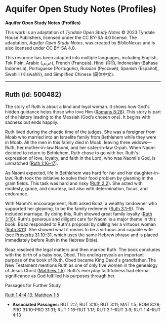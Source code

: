 # Aquifer Open Study Notes (Profiles)

**Aquifer Open Study Notes (Profiles)**

This work is an adaptation of *Tyndale Open Study Notes* © 2023 Tyndale House Publishers, licensed under the CC BY\-SA 4\.0 license. The adaptation, *Aquifer Open Study Notes*, was created by BiblioNexus and is also licensed under CC BY\-SA 4\.0\.

This resource has been adapted into multiple languages, including English, Tok Pisin, Arabic (عربي), French (Français), Hindi (हिंदी), Indonesian (Bahasa Indonesia), Portuguese (Português), Russian (Русский), Spanish (Español), Swahili (Kiswahili), and Simplified Chinese (简体中文).



--------------------------------

## Ruth (id: 500482)

The story of Ruth is about a kind and loyal woman. It shows how God's hidden guidance helps those who love Him ([Romans 8:28](https://ref.ly/Rom8:28)). This story is part of the history leading to the Messiah (God’s chosen one). It begins with sadness but ends happily.

Ruth lived during the chaotic time of the judges. She was a foreigner from Moab who married into an Israelite family from Bethlehem while they were in Moab. All the men in this family died in Moab, leaving three widows—Ruth, her mother\-in\-law Naomi, and her sister\-in\-law Orpah. When Naomi decided to return to Bethlehem, Ruth chose to go with her. Ruth's expression of love, loyalty, and faith in the Lord, who was Naomi's God, is unmatched ([Ruth 1:16–17](https://ref.ly/Ruth1:16-Ruth1:17)).

As Naomi expected, life in Bethlehem was hard for her and her daughter\-in\-law. Ruth took the initiative to solve their food problem by gleaning in the grain fields. This task was hard and risky ([Ruth 2:2](https://ref.ly/Ruth2:2)). She acted with modesty, grace, and courtesy, but also with determination, focus, and endurance.

With Naomi's encouragement, Ruth asked Boaz, a wealthy landowner who supported her gleaning, to be the family redeemer ([Ruth 3:1–9](https://ref.ly/Ruth3:1-Ruth3:9)). This included marriage. By doing this, Ruth showed great family loyalty ([Ruth 3:10](https://ref.ly/Ruth3:10)). Ruth's generous and diligent care for Naomi is a major theme in this book. Boaz responded to Ruth's proposal by calling her a virtuous woman ([Ruth 3:11](https://ref.ly/Ruth3:11)). She showed what it means to be a virtuous and capable wife (see [Proverbs 31:10–31](https://ref.ly/Prov31:10-Prov31:31), which uses the same Hebrew phrase and is placed immediately before Ruth in the Hebrew Bible).

Boaz resolved the legal matters and then married Ruth. The book concludes with the birth of a baby boy, Obed. This ending reveals an important purpose of the book of Ruth. Obed became King David's grandfather. The New Testament mentions Ruth as one of only five women in the genealogy of Jesus Christ ([Matthew 1:5](https://ref.ly/Matt1:5)). Ruth's everyday faithfulness had eternal significance as God fulfilled his purposes through her.

Passages for Further Study

[Ruth 1:4–4:13](https://ref.ly/Ruth1:4-Ruth4:13); [Matthew 1:5](https://ref.ly/Matt1:5)

* **Associated Passages:** RUT 2:2; RUT 3:10; RUT 3:11; MAT 1:5; ROM 8:28; PRO 31:10–PRO 31:31; RUT 1:16–RUT 1:17; RUT 3:1–RUT 3:9; RUT 1:4–RUT 4:13

